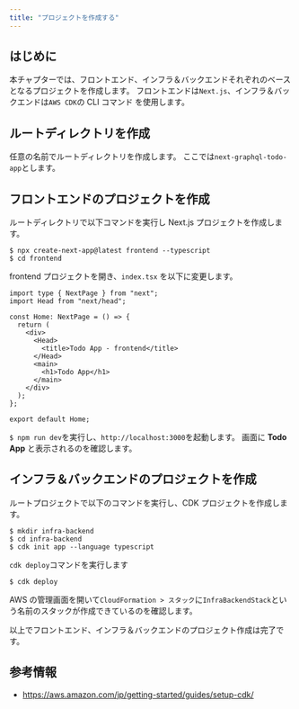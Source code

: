 ```yaml
---
title: "プロジェクトを作成する"
---
```


## はじめに

本チャプターでは、フロントエンド、インフラ＆バックエンドそれぞれのベースとなるプロジェクトを作成します。
フロントエンドは`Next.js`、インフラ＆バックエンドは`AWS CDK`の CLI コマンド を使用します。

## ルートディレクトリを作成

任意の名前でルートディレクトリを作成します。
ここでは`next-graphql-todo-app`とします。

## フロントエンドのプロジェクトを作成

ルートディレクトリで以下コマンドを実行し Next.js プロジェクトを作成します。

```
$ npx create-next-app@latest frontend --typescript
$ cd frontend
```

frontend プロジェクトを開き、`index.tsx` を以下に変更します。

```js:./frontend/pages/index.tsx
import type { NextPage } from "next";
import Head from "next/head";

const Home: NextPage = () => {
  return (
    <div>
      <Head>
        <title>Todo App - frontend</title>
      </Head>
      <main>
        <h1>Todo App</h1>
      </main>
    </div>
  );
};

export default Home;
```

`$ npm run dev`を実行し、`http://localhost:3000`を起動します。
画面に **Todo App** と表示されるのを確認します。

## インフラ＆バックエンドのプロジェクトを作成

ルートプロジェクトで以下のコマンドを実行し、CDK プロジェクトを作成します。

```shell:./
$ mkdir infra-backend
$ cd infra-backend
$ cdk init app --language typescript
```

`cdk deploy`コマンドを実行します

```shell:./infra-backend
$ cdk deploy
```

AWS の管理画面を開いて`CloudFormation > スタック`に`InfraBackendStack`という名前のスタックが作成できているのを確認します。

以上でフロントエンド、インフラ＆バックエンドのプロジェクト作成は完了です。

## 参考情報

- https://aws.amazon.com/jp/getting-started/guides/setup-cdk/
